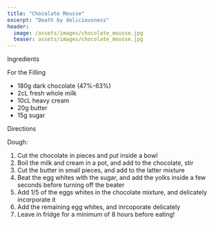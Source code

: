 ```yaml
---
title: "Chocolate Mousse"
excerpt: "Death by deliciousness"
header:
  image: /assets/images/chocolate_mousse.jpg
  teaser: assets/images/chocolate_mousse.jpg
---
```

Ingredients

For the Filling
* 180g dark chocolate (47%-63%)
* 2cL fresh whole milk 
* 10cL heavy cream 
* 20g butter
* 15g sugar

Directions

Dough: 
1. Cut the chocolate in pieces and put inside a bowl 
2. Boil the milk and cream in a pot, and add to the chocolate, stir
3. Cut the butter in small pieces, and add to the latter mixture 
4. Beat the egg whites with the sugar, and add the yolks inside a few seconds before turning off the beater 
5. Add 1/5 of the eggs whites in the chocolate mixture, and delicately incorporate it
6. Add the remaining egg whites, and inrcoporate delicately
7. Leave in fridge for a minimum of 8 hours before eating! 
